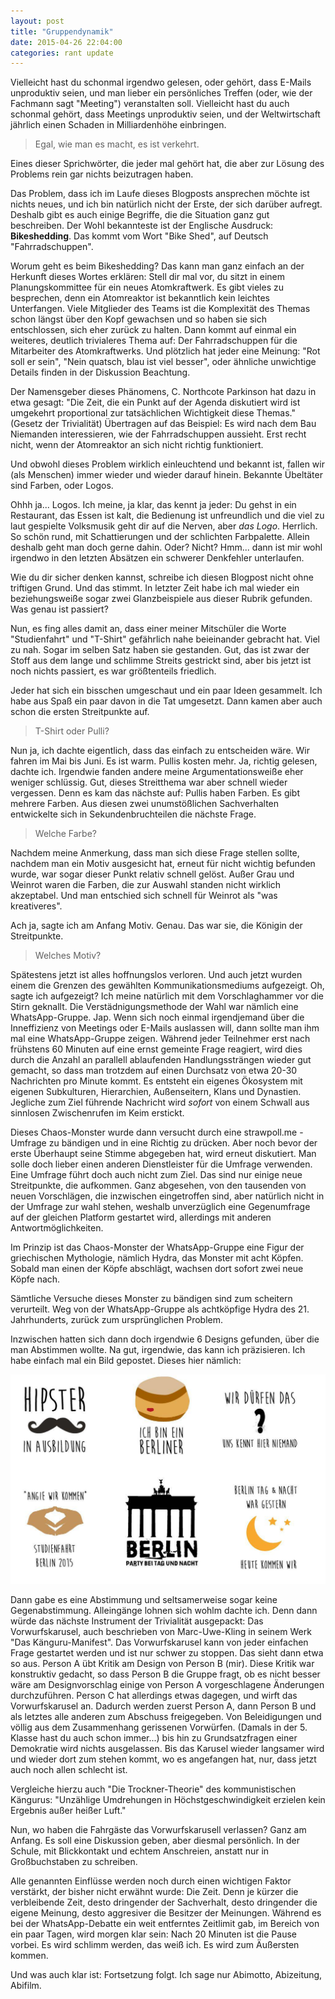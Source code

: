 ```yaml
---
layout: post
title: "Gruppendynamik"
date: 2015-04-26 22:04:00
categories: rant update
---
```


Vielleicht hast du schonmal irgendwo gelesen, oder gehört, dass E-Mails unproduktiv seien, und man lieber ein persönliches Treffen (oder, wie der Fachmann sagt "Meeting") veranstalten soll.
Vielleicht hast du auch schonmal gehört, dass Meetings unproduktiv seien, und der Weltwirtschaft jährlich einen Schaden in Milliardenhöhe einbringen.

> Egal, wie man es macht, es ist verkehrt.

Eines dieser Sprichwörter, die jeder mal gehört hat, die aber zur Lösung des Problems rein gar nichts beizutragen haben.

Das Problem, dass ich im Laufe dieses Blogposts ansprechen möchte ist nichts neues, und ich bin natürlich nicht der Erste, der sich darüber aufregt. Deshalb gibt es auch einige Begriffe, die die Situation ganz gut beschreiben. Der Wohl bekannteste ist der Englische Ausdruck: **Bikeshedding**. Das kommt vom Wort "Bike Shed", auf Deutsch "Fahrradschuppen".

Worum geht es beim Bikeshedding? Das kann man ganz einfach an der Herkunft dieses Wortes erklären: Stell dir mal vor, du sitzt in einem Planungskommittee für ein neues Atomkraftwerk. Es gibt vieles zu besprechen, denn ein Atomreaktor ist bekanntlich kein leichtes Unterfangen. Viele Mitglieder des Teams ist die Komplexität des Themas schon längst über den Kopf gewachsen und so haben sie sich entschlossen, sich eher zurück zu halten. Dann kommt auf einmal ein weiteres, deutlich trivialeres Thema auf: Der Fahrradschuppen für die Mitarbeiter des Atomkraftwerks. Und plötzlich hat jeder eine Meinung: "Rot soll er sein", "Nein quatsch, blau ist viel besser", oder ähnliche unwichtige Details finden in der Diskussion Beachtung.

Der Namensgeber dieses Phänomens, C. Northcote Parkinson hat dazu in etwa gesagt: "Die Zeit, die ein Punkt auf der Agenda diskutiert wird ist umgekehrt proportional zur tatsächlichen Wichtigkeit diese Themas." (Gesetz der Trivialität) Übertragen auf das Beispiel: Es wird nach dem Bau Niemanden interessieren, wie der Fahrradschuppen aussieht. Erst recht nicht, wenn der Atomreaktor an sich nicht richtig funktioniert.

Und obwohl dieses Problem wirklich einleuchtend und bekannt ist, fallen wir (als Menschen) immer wieder und wieder darauf hinein. Bekannte Übeltäter sind Farben, oder Logos.

Ohhh ja... Logos. Ich meine, ja klar, das kennt ja jeder: Du gehst in ein Restaurant, das Essen ist kalt, die Bedienung ist unfreundlich und die viel zu laut gespielte Volksmusik geht dir auf die Nerven, aber *das Logo*. Herrlich. So schön rund, mit Schattierungen und der schlichten Farbpalette. Allein deshalb geht man doch gerne dahin. Oder? Nicht? Hmm... dann ist mir wohl irgendwo in den letzten Absätzen ein schwerer Denkfehler unterlaufen.


Wie du dir sicher denken kannst, schreibe ich diesen Blogpost nicht ohne triftigen Grund. Und das stimmt. In letzter Zeit habe ich mal wieder ein beziehungsweiße sogar zwei Glanzbeispiele aus dieser Rubrik gefunden. Was genau ist passiert?

Nun, es fing alles damit an, dass einer meiner Mitschüler die Worte "Studienfahrt" und "T-Shirt" gefährlich nahe beieinander gebracht hat. Viel zu nah. Sogar im selben Satz haben sie gestanden. Gut, das ist zwar der Stoff aus dem lange und schlimme Streits gestrickt sind, aber bis jetzt ist noch nichts passiert, es war größtenteils friedlich.

Jeder hat sich ein bisschen umgeschaut und ein paar Ideen gesammelt. Ich habe aus Spaß ein paar davon in die Tat umgesetzt. Dann kamen aber auch schon die ersten Streitpunkte auf.

> T-Shirt oder Pulli?

Nun ja, ich dachte eigentlich, dass das einfach zu entscheiden wäre. Wir fahren im Mai bis Juni. Es ist warm. Pullis kosten mehr. Ja, richtig gelesen, dachte ich. Irgendwie fanden andere meine Argumentationsweiße eher weniger schlüssig.
Gut, dieses Streitthema war aber schnell wieder vergessen. Denn es kam das nächste auf: Pullis haben Farben. Es gibt mehrere Farben. Aus diesen zwei unumstößlichen Sachverhalten entwickelte sich in Sekundenbruchteilen die nächste Frage.

> Welche Farbe?

Nachdem meine Anmerkung, dass man sich diese Frage stellen sollte, nachdem man ein Motiv ausgesicht hat, erneut für nicht wichtig befunden wurde, war sogar dieser Punkt relativ schnell gelöst. Außer Grau und Weinrot waren die Farben, die zur Auswahl standen nicht wirklich akzeptabel. Und man entschied sich schnell für Weinrot als "was kreativeres".

Ach ja, sagte ich am Anfang Motiv. Genau. Das war sie, die Königin der Streitpunkte.

> Welches Motiv?

Spätestens jetzt ist alles hoffnungslos verloren. Und auch jetzt wurden einem die Grenzen des gewählten Kommunikationsmediums aufgezeigt. Oh, sagte ich aufgezeigt? Ich meine natürlich mit dem Vorschlaghammer vor die Stirn geknallt. Die Verstädnigungsmethode der Wahl war nämlich eine WhatsApp-Gruppe. Jap. Wenn sich noch einmal irgendjemand über die Inneffizienz von Meetings oder E-Mails auslassen will, dann sollte man ihm mal eine WhatsApp-Gruppe zeigen. Während jeder Teilnehmer erst nach frühstens 60 Minuten auf eine ernst gemeinte Frage reagiert, wird dies durch die Anzahl an parallell ablaufenden Handlungssträngen wieder gut gemacht, so dass man trotzdem auf einen Durchsatz von etwa 20-30 Nachrichten pro Minute kommt. Es entsteht ein eigenes Ökosystem mit eigenen Subkulturen, Hierarchien, Außenseitern, Klans und Dynastien. Jegliche zum Ziel führende Nachricht wird *sofort* von einem Schwall aus sinnlosen Zwischenrufen im Keim erstickt.

Dieses Chaos-Monster wurde dann versucht durch eine strawpoll.me - Umfrage zu bändigen und in eine Richtig zu drücken. Aber noch bevor der erste Überhaupt seine Stimme abgegeben hat, wird erneut diskutiert. Man solle doch lieber einen anderen Dienstleister für die Umfrage verwenden. Eine Umfrage führt doch auch nicht zum Ziel. Das sind nur einige neue Streitpunkte, die aufkommen. Ganz abgesehen, von den tausenden von neuen Vorschlägen, die inzwischen eingetroffen sind, aber natürlich nicht in der Umfrage zur wahl stehen, weshalb unverzüglich eine Gegenumfrage auf der gleichen Platform gestartet wird, allerdings mit anderen Antwortmöglichkeiten.

Im Prinzip ist das Chaos-Monster der WhatsApp-Gruppe eine Figur der griechischen Mythologie, nämlich Hydra, das Monster mit acht Köpfen. Sobald man einen der Köpfe abschlägt, wachsen dort sofort zwei neue Köpfe nach.

Sämtliche Versuche dieses Monster zu bändigen sind zum scheitern verurteilt. Weg von der WhatsApp-Gruppe als achtköpfige Hydra des 21. Jahrhunderts, zurück zum ursprünglichen Problem.

Inzwischen hatten sich dann doch irgendwie 6 Designs gefunden, über die man Abstimmen wollte. Na gut, irgendwie, das kann ich präzisieren. Ich habe einfach mal ein Bild gepostet. Dieses hier nämlich:

![Sprüche](/assets/20150426/slogan_choices.jpg)

Dann gabe es eine Abstimmung und seltsamerweise sogar keine Gegenabstimmung. Alleingänge lohnen sich wohlm dachte ich. Denn dann würde das nächste Instrument der Trivialität ausgepackt: Das Vorwurfskarusel, auch beschrieben von Marc-Uwe-Kling in seinem Werk "Das Känguru-Manifest". Das Vorwurfskarusel kann von jeder einfachen Frage gestartet werden und ist nur schwer zu stoppen. Das sieht dann etwa so aus. Person A übt Kritik am Design von Person B (mir). Diese Kritik war konstruktiv gedacht, so dass Person B die Gruppe fragt, ob es nicht besser wäre am Designvorschlag einige von Person A vorgeschlagene Änderungen durchzuführen. Person C hat allerdings etwas dagegen, und wirft das Vorwurfskarusel an. Dadurch werden zuerst Person A, dann Person B und als letztes alle anderen zum Abschuss freigegeben. Von Beleidigungen und völlig aus dem Zusammenhang gerissenen Vorwürfen. (Damals in der 5. Klasse hast du auch schon immer...) bis hin zu Grundsatzfragen einer Demokratie wird nichts ausgelassen. Bis das Karusel wieder langsamer wird und wieder dort zum stehen kommt, wo es angefangen hat, nur, dass jetzt auch noch allen schlecht ist.

Vergleiche hierzu auch "Die Trockner-Theorie" des kommunistischen Kängurus: "Unzählige Umdrehungen in Höchstgeschwindigkeit erzielen kein Ergebnis außer heißer Luft."

Nun, wo haben die Fahrgäste das Vorwurfskarusell verlassen? Ganz am Anfang. Es soll eine Diskussion geben, aber diesmal persönlich. In der Schule, mit Blickkontakt und echtem Anschreien, anstatt nur in Großbuchstaben zu schreiben.

Alle genannten Einflüsse werden noch durch einen wichtigen Faktor verstärkt, der bisher nicht erwähnt wurde: Die Zeit. Denn je kürzer die verbleibende Zeit, desto dringender der Sachverhalt, desto dringender die eigene Meinung, desto aggresiver die Besitzer der Meinungen. Während es bei der WhatsApp-Debatte ein weit entferntes Zeitlimit gab, im Bereich von ein paar Tagen, wird morgen klar sein: Nach 20 Minuten ist die Pause vorbei. Es wird schlimm werden, das weiß ich. Es wird zum Äußersten kommen.

Und was auch klar ist: Fortsetzung folgt. Ich sage nur Abimotto, Abizeitung, Abifilm.